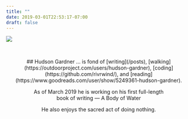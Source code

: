 ```yaml
---
title: ""
date: 2019-03-01T22:53:17-07:00
draft: false
---
```


![](/hudson-gardner.png#center)  

&nbsp;
<center>
## Hudson Gardner
... is fond of [writing](/posts), [walking](https://outdoorproject.com/users/hudson-gardner), [coding](https://github.com/rivrwind/), and [reading](https://www.goodreads.com/user/show/5249361-hudson-gardner).

As of March 2019 he is working on his first full-length  
book of writing — A Body of Water


He also enjoys the sacred act of doing nothing.
</center>
